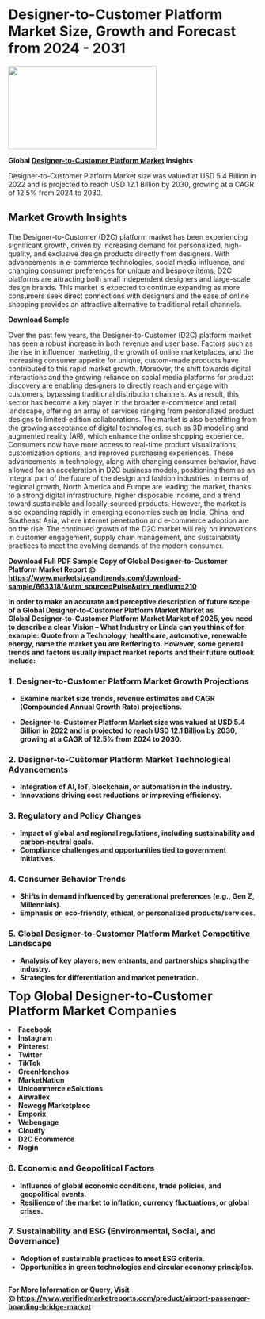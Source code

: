 <H1>Designer-to-Customer Platform Market Size, Growth and Forecast from 2024 - 2031</H1><img class="aligncenter size-medium wp-image-584254" src="https://thirdeyenews.in/wp-content/uploads/2024/09/Global-Market-Research-300x168.jpeg" alt="" width="300" height="168" /><p><strong>Global&nbsp;<a href="https://www.marketsizeandtrends.com/download-sample/663318/&amp;utm_source=Pulse&amp;utm_medium=210">Designer-to-Customer Platform Market</a> Insights</strong></p><p>Designer-to-Customer Platform Market size was valued at USD 5.4 Billion in 2022 and is projected to reach USD 12.1 Billion by 2030, growing at a CAGR of 12.5% from 2024 to 2030.</p><p><h2>Market Growth Insights</h2> <p>The Designer-to-Customer (D2C) platform market has been experiencing significant growth, driven by increasing demand for personalized, high-quality, and exclusive design products directly from designers. With advancements in e-commerce technologies, social media influence, and changing consumer preferences for unique and bespoke items, D2C platforms are attracting both small independent designers and large-scale design brands. This market is expected to continue expanding as more consumers seek direct connections with designers and the ease of online shopping provides an attractive alternative to traditional retail channels.</p> <p><strong>Download Sample</strong></p> <p>Over the past few years, the Designer-to-Customer (D2C) platform market has seen a robust increase in both revenue and user base. Factors such as the rise in influencer marketing, the growth of online marketplaces, and the increasing consumer appetite for unique, custom-made products have contributed to this rapid market growth. Moreover, the shift towards digital interactions and the growing reliance on social media platforms for product discovery are enabling designers to directly reach and engage with customers, bypassing traditional distribution channels. As a result, this sector has become a key player in the broader e-commerce and retail landscape, offering an array of services ranging from personalized product designs to limited-edition collaborations. The market is also benefitting from the growing acceptance of digital technologies, such as 3D modeling and augmented reality (AR), which enhance the online shopping experience. Consumers now have more access to real-time product visualizations, customization options, and improved purchasing experiences. These advancements in technology, along with changing consumer behavior, have allowed for an acceleration in D2C business models, positioning them as an integral part of the future of the design and fashion industries. In terms of regional growth, North America and Europe are leading the market, thanks to a strong digital infrastructure, higher disposable income, and a trend toward sustainable and locally-sourced products. However, the market is also expanding rapidly in emerging economies such as India, China, and Southeast Asia, where internet penetration and e-commerce adoption are on the rise. The continued growth of the D2C market will rely on innovations in customer engagement, supply chain management, and sustainability practices to meet the evolving demands of the modern consumer. <p><strong></p><p><span class=""><strong>Download Full PDF Sample Copy of Global Designer-to-Customer Platform Market Report</strong> @ <a href="https://www.marketsizeandtrends.com/download-sample/663318/&amp;utm_source=Pulse&amp;utm_medium=210" target="_blank">https://www.marketsizeandtrends.com/download-sample/663318/&amp;utm_source=Pulse&amp;utm_medium=210</a></span></p><p>In order to make an accurate and perceptive description of future scope of a Global&nbsp;Designer-to-Customer Platform Market Market as Global&nbsp;Designer-to-Customer Platform Market Market of 2025, you need to describe a clear Vision &ndash; What Industry or Linda can you think of for example: Quote from a Technology, healthcare, automotive, renewable energy, name the market you are Reffering to. However, some general trends and factors usually impact market reports and their future outlook include:</p><h3>1.&nbsp;<strong>Designer-to-Customer Platform Market Growth Projections</strong></h3><ul><li>Examine market size trends, revenue estimates and CAGR (Compounded Annual Growth Rate) projections.</li><li><p>Designer-to-Customer Platform Market size was valued at USD 5.4 Billion in 2022 and is projected to reach USD 12.1 Billion by 2030, growing at a CAGR of 12.5% from 2024 to 2030.</p></li></ul><h3>2.&nbsp;<strong>Designer-to-Customer Platform Market Technological Advancements</strong></h3><ul><li>Integration of AI, IoT, blockchain, or automation in the industry.</li><li>Innovations driving cost reductions or improving efficiency.</li></ul><h3>3.&nbsp;<strong>Regulatory and Policy Changes</strong></h3><ul><li>Impact of global and regional regulations, including sustainability and carbon-neutral goals.</li><li>Compliance challenges and opportunities tied to government initiatives.</li></ul><h3>4.&nbsp;<strong>Consumer Behavior Trends</strong></h3><ul><li>Shifts in demand influenced by generational preferences (e.g., Gen Z, Millennials).</li><li>Emphasis on eco-friendly, ethical, or personalized products/services.</li></ul><h3>5.&nbsp;<strong>Global Designer-to-Customer Platform Market Competitive Landscape</strong></h3><ul><li>Analysis of key players, new entrants, and partnerships shaping the industry.</li><li>Strategies for differentiation and market penetration.</li></ul><p data-pm-slice="1 1 []"><span style="color: inherit; font-family: inherit; font-size: 25px;">Top Global Designer-to-Customer Platform Market Companies</span></p><div class="" data-test-id=""><p><li>Facebook</li><li> Instagram</li><li> Pinterest</li><li> Twitter</li><li> TikTok</li><li> GreenHonchos</li><li> MarketNation</li><li> Unicommerce eSolutions</li><li> Airwallex</li><li> Newegg Marketplace</li><li> Emporix</li><li> Webengage</li><li> Cloudfy</li><li> D2C Ecommerce</li><li> Nogin</li></p></div><h3>6.&nbsp;<strong>Economic and Geopolitical Factors</strong></h3><ul><li>Influence of global economic conditions, trade policies, and geopolitical events.</li><li>Resilience of the market to inflation, currency fluctuations, or global crises.</li></ul><h3>7.&nbsp;<strong>Sustainability and ESG (Environmental, Social, and Governance)</strong></h3><ul><li>Adoption of sustainable practices to meet ESG criteria.</li><li>Opportunities in green technologies and circular economy principles.</li></ul><h2><strong style="font-size: 14px;">For More Information or Query, Visit @&nbsp;</strong><a style="background-color: #ffffff; font-size: 14px;" href="https://www.marketsizeandtrends.com/report/designer-to-customer-platform-market/" target="_blank">https://www.verifiedmarketreports.com/product/airport-passenger-boarding-bridge-market</a></h2>
